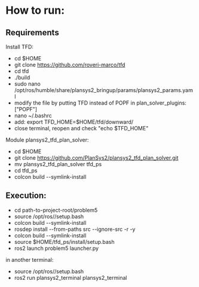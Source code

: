 # How to run:

## Requirements

Install TFD:
- cd $HOME
- git clone https://github.com/roveri-marco/tfd
- cd tfd
- ./build
- sudo nano /opt/ros/humble/share/plansys2_bringup/params/plansys2_params.yaml
- modify the file by putting TFD instead of POPF in plan_solver_plugins:["POPF"]
- nano ~/.bashrc
- add: export TFD_HOME=$HOME/tfd/downward/
- close terminal, reopen and check "echo $TFD_HOME"

Module plansys2_tfd_plan_solver:

- cd $HOME
- git clone https://github.com/PlanSys2/plansys2_tfd_plan_solver.git
- mv plansys2_tfd_plan_solver tfd_ps
- cd tfd_ps
- colcon build --symlink-install

## Execution:

- cd path-to-project-root/problem5
- source /opt/ros/<ros-version>/setup.bash
- colcon build --symlink-install
- rosdep install --from-paths src --ignore-src -r -y
- colcon build --symlink-install
- source $HOME/tfd_ps/install/setup.bash
- ros2 launch problem5 launcher.py

in another terminal:
- source /opt/ros/<ros-version>/setup.bash
- ros2 run plansys2_terminal plansys2_terminal 